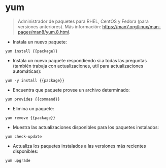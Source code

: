 # yum

> Administrador de paquetes para RHEL, CentOS y Fedora (para versiones anteriores).
> Más información: <https://man7.org/linux/man-pages/man8/yum.8.html>.

- Instala un nuevo paquete:

`yum install {{package}}`

- Instala un nuevo paquete respondiendo si a todas las preguntas (también trabaja con actualizaciones, util para actualizaciones automáticas):

`yum -y install {{package}}`

- Encuentra que paquete provee un archivo determinado:

`yum provides {{command}}`

- Elimina un paquete:

`yum remove {{package}}`

- Muestra las actualizaciones disponibles para los paquetes instalados:

`yum check-update`

- Actualiza los paquetes instalados a las versiones más recientes disponibles:

`yum upgrade`
